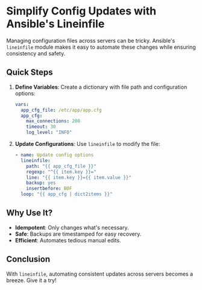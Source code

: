 # Simplify Config Updates with Ansible's Lineinfile

Managing configuration files across servers can be tricky. Ansible's `lineinfile` module makes it easy to automate these changes while ensuring consistency and safety.

## **Quick Steps**

1. **Define Variables**: Create a dictionary with file path and configuration options:

   ```yaml
   vars:
     app_cfg_file: /etc/app/app.cfg
     app_cfg:
       max_connections: 200
       timeout: 30
       log_level: "INFO"
   ```

3. **Update Configurations**: Use `lineinfile` to modify the file:

   ```yaml
   - name: Update config options
     lineinfile:
       path: "{{ app_cfg_file }}"
       regexp: "^{{ item.key }}="
       line: "{{ item.key }}={{ item.value }}"
       backup: yes
       insertbefore: BOF
     loop: "{{ app_cfg | dict2items }}"
   ```

## **Why Use It?**

- **Idempotent**: Only changes what's necessary.
- **Safe**: Backups are timestamped for easy recovery.
- **Efficient**: Automates tedious manual edits.

## **Conclusion**

With `lineinfile`, automating consistent updates across servers becomes a breeze. Give it a try!
